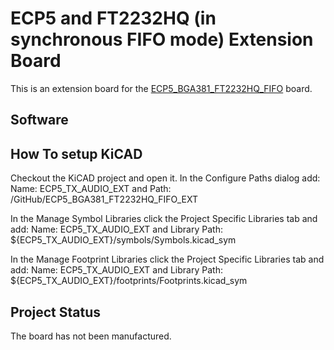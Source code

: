 # ECP5 and FT2232HQ (in synchronous FIFO mode) Extension Board
This is an extension board for the [ECP5_BGA381_FT2232HQ_FIFO](https://github.com/gildobjanschi/ECP5_BGA381_FT2232HQ_FIFO) board.

## Software

## How To setup KiCAD
Checkout the KiCAD project and open it. In the Configure Paths dialog add: Name: ECP5_TX_AUDIO_EXT and Path: <The full path to the GitHub directory>/GitHub/ECP5_BGA381_FT2232HQ_FIFO_EXT

In the Manage Symbol Libraries click the Project Specific Libraries tab and add: Name: ECP5_TX_AUDIO_EXT and Library Path: ${ECP5_TX_AUDIO_EXT}/symbols/Symbols.kicad_sym

In the Manage Footprint Libraries click the Project Specific Libraries tab and add: Name: ECP5_TX_AUDIO_EXT and Library Path: ${ECP5_TX_AUDIO_EXT}/footprints/Footprints.kicad_sym

## Project Status
The board has not been manufactured.
